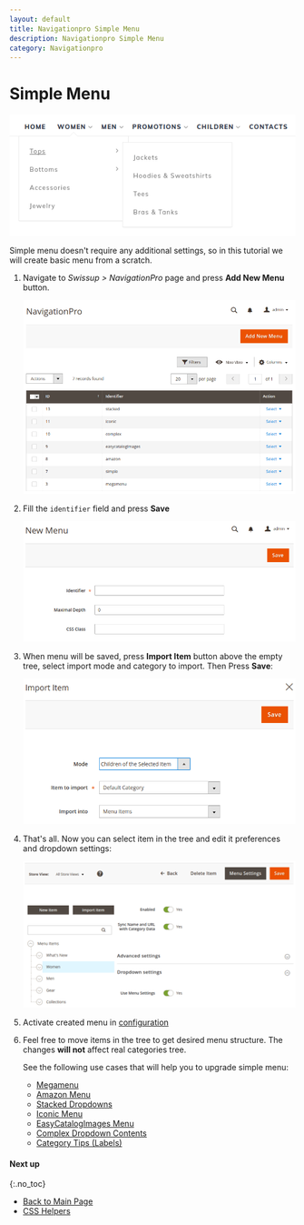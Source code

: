 ```yaml
---
layout: default
title: Navigationpro Simple Menu
description: Navigationpro Simple Menu
category: Navigationpro
---
```


# Simple Menu

![Simple Menu](/images/m2/navigationpro/use-cases/simple-menu.png)

Simple menu doesn't require any additional settings, so in this tutorial we
will create basic menu from a scratch.

 1. Navigate to _Swissup > NavigationPro_ page and press **Add New Menu** button.

    ![Menu Grid](/images/m2/navigationpro/backend/menu-grid.png)

 2. Fill the `identifier` field and press **Save**

    ![Menu Settings](/images/m2/navigationpro/use-cases/simple-menu/new-menu.png)

 3. When menu will be saved, press **Import Item** button above the empty tree,
    select import mode and category to import. Then Press **Save**:

    ![Import Item](/images/m2/navigationpro/use-cases/simple-menu/import-item.png)

 4. That's all. Now you can select item in the tree and edit it preferences and
    dropdown settings:

    ![Edit Item](/images/m2/navigationpro/use-cases/simple-menu/edit-item.png)

 5. Activate created menu in [configuration][config]

 6. Feel free to move items in the tree to get desired menu structure. The
    changes **will not** affect real categories tree.

    See the following use cases that will help you to upgrade simple menu:

    - [Megamenu](/m2/extensions/navigationpro/use-cases/megamenu/)
    - [Amazon Menu](/m2/extensions/navigationpro/use-cases/amazon-menu/)
    - [Stacked Dropdowns](/m2/extensions/navigationpro/use-cases/stacked-dropdowns/)
    - [Iconic Menu](/m2/extensions/navigationpro/use-cases/iconic-menu/)
    - [EasyCatalogImages Menu](/m2/extensions/navigationpro/use-cases/easycatalogimages-widget/)
    - [Complex Dropdown Contents](/m2/extensions/navigationpro/use-cases/complex-content/)
    - [Category Tips (Labels)](/m2/extensions/navigationpro/use-cases/category-tips/)

#### Next up
{:.no_toc}

 -  [Back to Main Page](/m2/extensions/navigationpro/)
 -  [CSS Helpers][css-helpers]

[simple-menu]: /m2/extensions/navigationpro/use-cases/simple-menu/ "Simple Menu"
[css-helpers]: /m2/extensions/navigationpro/customization/css-helpers/ "CSS Helpers"
[config]: /m2/extensions/navigationpro/configuration/ "Configuration"
